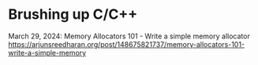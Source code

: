 # Brushing up C/C++

March 29, 2024: Memory Allocators 101 - Write a simple memory allocator
https://arjunsreedharan.org/post/148675821737/memory-allocators-101-write-a-simple-memory

